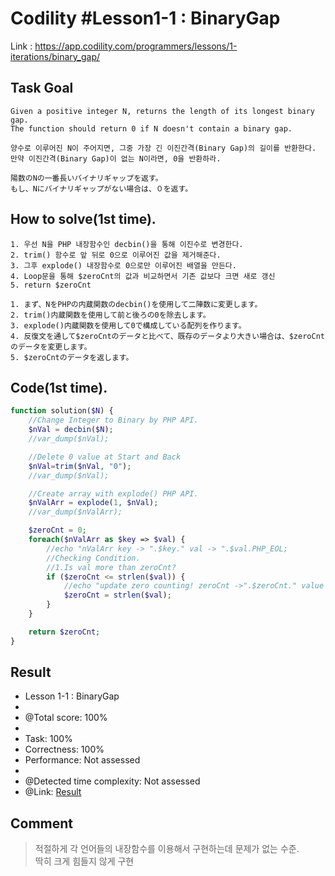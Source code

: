 # Codility #Lesson1-1 : BinaryGap
Link : https://app.codility.com/programmers/lessons/1-iterations/binary_gap/
## Task Goal
```
Given a positive integer N, returns the length of its longest binary gap.
The function should return 0 if N doesn't contain a binary gap.
```
```
양수로 이루어진 N이 주어지면, 그중 가장 긴 이진간격(Binary Gap)의 길이를 반환한다.  
만약 이진간격(Binary Gap)이 없는 N이라면, 0을 반환하라.
```
```
陽数のNの一番長いバイナリギャップを返す。
もし、Nにバイナリギャップがない場合は、０を返す。
```
## How to solve(1st time).
```
1. 우선 N을 PHP 내장함수인 decbin()을 통해 이진수로 변경한다.
2. trim() 함수로 앞 뒤로 0으로 이루어진 값을 제거해준다.
3. 그후 explode() 내장함수로 0으로만 이루어진 배열을 만든다.
4. Loop문을 통해 $zeroCnt의 값과 비교하면서 기존 값보다 크면 새로 갱신
5. return $zeroCnt
```
```
1. まず、NをPHPの内蔵関数のdecbin()を使用して二陣数に変更します。
2. trim()内蔵関数を使用して前と後ろの0を除去します。
3. explode()内蔵関数を使用して0で構成している配列を作ります。
4. 反復文を通して$zeroCntのデータと比べて、既存のデータより大きい場合は、$zeroCntのデータを変更します。
5. $zeroCntのデータを返します。
```
## Code(1st time).
```php
function solution($N) {
    //Change Integer to Binary by PHP API.
    $nVal = decbin($N);
    //var_dump($nVal);

    //Delete 0 value at Start and Back
    $nVal=trim($nVal, "0");
    //var_dump($nVal);

    //Create array with explode() PHP API.
    $nValArr = explode(1, $nVal);
    //var_dump($nValArr);

    $zeroCnt = 0;
    foreach($nValArr as $key => $val) {
        //echo "nValArr key -> ".$key." val -> ".$val.PHP_EOL;
        //Checking Condition.
        //1.Is val more than zeroCnt?
        if ($zeroCnt <= strlen($val)) {
            //echo "update zero counting! zeroCnt ->".$zeroCnt." value length -> ".strlen($val).PHP_EOL;
            $zeroCnt = strlen($val);
        }
    }

    return $zeroCnt;
}
```
## Result
 * Lesson 1-1 : BinaryGap
 * 
 * @Total score: 100%
 * 
 * Task: 100%
 * Correctness: 100%
 * Performance: Not assessed
 * 
 * @Detected time complexity: Not assessed
 * @Link: [Result](https://app.codility.com/demo/results/training4M9NVX-946/)
## Comment
> 적절하게 각 언어들의 내장함수를 이용해서 구현하는데 문제가 없는 수준.  
> 딱히 크게 힘들지 않게 구현

